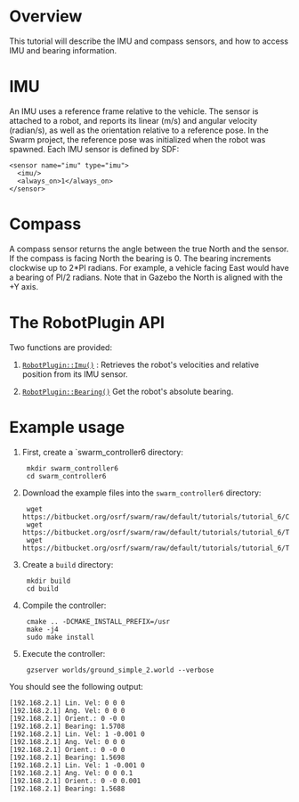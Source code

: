 # Overview

This tutorial will describe the IMU and compass sensors, and how to access IMU and bearing information.

# IMU

An IMU uses a reference frame relative to the vehicle. The sensor is attached to a robot, and reports its linear (m/s) and angular velocity (radian/s), as well as the orientation relative to a reference pose. In the Swarm project, the reference pose was initialized when the robot was spawned. Each IMU sensor is defined by SDF:

    <sensor name="imu" type="imu">
      <imu/>
      <always_on>1</always_on>
    </sensor>

# Compass

A compass sensor returns the angle between the true North and the sensor. If the compass is facing North the bearing is 0. The bearing increments clockwise up to 2*PI radians. For example, a vehicle facing East would have a bearing of PI/2 radians. Note that in Gazebo the North is aligned with the +Y axis.

# The RobotPlugin API

Two functions are provided:

1. [`RobotPlugin::Imu()`](https://s3.amazonaws.com/osrf-distributions/swarm/api/0.1.0/classswarm_1_1RobotPlugin.html#a89bf23ca9206655d8197e2d90a451136) : Retrieves the robot's velocities and relative position from its IMU sensor.

1. [`RobotPlugin::Bearing()`](https://s3.amazonaws.com/osrf-distributions/swarm/api/0.1.0/classswarm_1_1RobotPlugin.html#a0e72ca8094bb9c5b7926e5df4ff98c46) Get the robot's absolute bearing.

# Example usage

1. First, create a `swarm_controller6 directory:

        mkdir swarm_controller6
        cd swarm_controller6

1. Download the example files into the `swarm_controller6` directory:

        wget https://bitbucket.org/osrf/swarm/raw/default/tutorials/tutorial_6/CMakeLists.txt
        wget https://bitbucket.org/osrf/swarm/raw/default/tutorials/tutorial_6/TeamControllerPlugin.hh
        wget https://bitbucket.org/osrf/swarm/raw/default/tutorials/tutorial_6/TeamControllerPlugin.cc

1. Create a `build` directory:

        mkdir build
        cd build

1. Compile the controller:

        cmake .. -DCMAKE_INSTALL_PREFIX=/usr
        make -j4
        sudo make install

1. Execute the controller:

        gzserver worlds/ground_simple_2.world --verbose

You should see the following output:

```
[192.168.2.1] Lin. Vel: 0 0 0
[192.168.2.1] Ang. Vel: 0 0 0
[192.168.2.1] Orient.: 0 -0 0
[192.168.2.1] Bearing: 1.5708
[192.168.2.1] Lin. Vel: 1 -0.001 0
[192.168.2.1] Ang. Vel: 0 0 0
[192.168.2.1] Orient.: 0 -0 0
[192.168.2.1] Bearing: 1.5698
[192.168.2.1] Lin. Vel: 1 -0.001 0
[192.168.2.1] Ang. Vel: 0 0 0.1
[192.168.2.1] Orient.: 0 -0 0.001
[192.168.2.1] Bearing: 1.5688
```